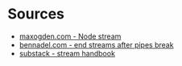 # Sources

- [maxogden.com - Node stream](http://maxogden.com/node-streams.html)
- [bennadel.com - end streams after pipes break](http://www.bennadel.com/blog/2692-you-have-to-explicitly-end-streams-after-pipes-break-in-node-js.htm)
- [substack - stream handbook](https://github.com/substack/stream-handbook)